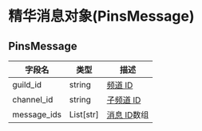 # 精华消息对象(PinsMessage) <Badge text="v2.9.0" />

## PinsMessage

| 字段名      | 类型     | 描述                        |
| ----------- | -------- | --------------------------- |
| guild_id    | string   | [频道 ID](./guild.md)       |
| channel_id  | string   | [子频道 ID](./channel.md)   |
| message_ids | List[str] | [消息 ID](./message.md)数组 |
